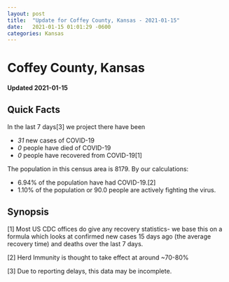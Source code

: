 ```yaml
---
layout: post
title:  "Update for Coffey County, Kansas - 2021-01-15"
date:   2021-01-15 01:01:29 -0600
categories: Kansas
---
```


# Coffey County, Kansas
#### Updated 2021-01-15

## Quick Facts

In the last 7 days[3] we project there have been
- *31* new cases of COVID-19
- *0* people have died of COVID-19
- *0* people have recovered from COVID-19[1]

The population in this census area is 8179. By our calculations:
- 6.94% of the population have had COVID-19.[2]
- 1.10% of the population or 90.0 people are actively fighting the virus.

## Synopsis




[1] Most US CDC offices do give any recovery statistics- we base this on a formula which looks at confirmed new cases
15 days ago (the average recovery time) and deaths over the last 7 days.

[2] Herd Immunity is thought to take effect at around ~70-80%

[3] Due to reporting delays, this data may be incomplete.
 
    
